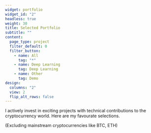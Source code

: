 ```yaml
---
widget: portfolio
widget_id: "2"
headless: true
weight: 30
title: Selected Portfolio
subtitle: ""
content:
  page_type: project
  filter_default: 0
  filter_button:
    - name: All
      tag: "*"
    - name: Deep Learning
      tag: Deep Learning
    - name: Other
      tag: Demo
design:
  columns: "2"
  view: 2
  flip_alt_rows: false
---
```

I actively invest in exciting projects with technical contributions to the cryptocurrency world. Here are my favourate selections. 

(Excluding mainstream cryptocurrencies like BTC, ETH)